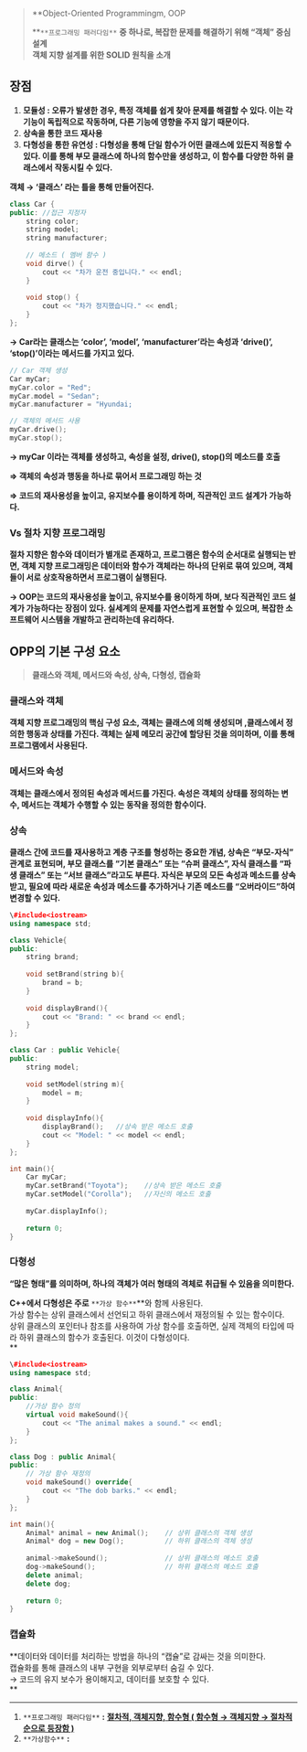 > **Object-Oriented Programmingm, OOP  
>   
> **`**프로그래밍 패러다임**` **중 하나로, 복잡한 문제를 해결하기 위해 “객체” 중심 설계  
> 객체 지향 설계를 위한 SOLID 원칙을 소개**

## 장점

1. **모듈성 : 오류가 발생한 경우, 특정 객체를 쉽게 찾아 문제를 해결할 수 있다. 이는 각 기능이 독립적으로 작동하며, 다른 기능에 영향을 주지 않기 때문이다.**
2. **상속을 통한 코드 재사용**
3. **다형성을 통한 유연성 : 다형성을 통해 단일 함수가 어떤 클래스에 있든지 적응할 수 있다. 이를 통해 부모 클래스에 하나의 함수만을 생성하고, 이 함수를 다양한 하위 클래스에서 작동시킬 수 있다.**

  

**객체 → ‘클래스’ 라는 틀을 통해 만들어진다.**

```C++
class Car {
public: //접근 지정자
	string color;
	string model;
	string manufacturer;
	
	// 메소드 ( 멤버 함수 )
	void dirve() {
		cout << "차가 운전 중입니다." << endl;
	}
	
	void stop() {
		cout << "차가 정지했습니다." << endl;
	}
};
```

**→ Car라는 클래스는 ‘color’, ‘model’, ‘manufacturer’라는 속성과 ‘drive()’, ‘stop()’이라는 메서드를 가지고 있다.**

  

```C++
// Car 객체 생성
Car myCar;
myCar.color = "Red";
myCar.model = "Sedan";
myCar.manufacturer = "Hyundai;

// 객체의 메서드 사용
myCar.drive();
myCar.stop();
```

**→ myCar 이라는 객체를 생성하고, 속성을 설정, drive(), stop()의 메소드를 호출**

**⇒ 객체의 속성과 행동을 하나로 묶어서 프로그래밍 하는 것**

**⇒ 코드의 재사용성을 높이고, 유지보수를 용이하게 하며, 직관적인 코드 설계가 가능하다.**

  

  

### Vs 절차 지향 프로그래밍

**절차 지향은 함수와 데이터가 별개로 존재하고, 프로그램은 함수의 순서대로 실행되는 반면, 객체 지향 프로그래밍은 데이터와 함수가 객체라는 하나의 단위로 묶여 있으며, 객체들이 서로 상호작용하면서 프로그램이 실행된다.**

  

**→ OOP는 코드의 재사용성을 높이고, 유지보수를 용이하게 하며, 보다 직관적인 코드 설계가 가능하다는 장점이 있다. 실세계의 문제를 자연스럽게 표현할 수 있으며, 복잡한 소프트웨어 시스템을 개발하고 관리하는데 유리하다.**

  

  

## OPP의 기본 구성 요소

> **클래스와 객체, 메서드와 속성, 상속, 다형성, 캡슐화**

### 클래스와 객체

**객체 지향 프로그래밍의 핵심 구성 요소, 객체는 클래스에 의해 생성되며 ,클래스에서 정의한 행동과 상태를 가진다. 객체는 실제 메모리 공간에 할당된 것을 의미하며, 이를 통해 프로그램에서 사용된다.**

### 메서드와 속성

**객체는 클래스에서 정의된 속성과 메서드를 가진다. 속성은 객체의 상태를 정의하는 변수, 메서드는 객체가 수행할 수 있는 동작을 정의한 함수이다.**

### 상속

**클래스 간에 코드를 재사용하고 계층 구조를 형성하는 중요한 개념, 상속은 “부모-자식” 관계로 표현되며, 부모 클래스를 “기본 클래스” 또는 “슈퍼 클래스”, 자식 클래스를 “파생 클래스” 또는 “서브 클래스”라고도 부른다. 자식은 부모의 모든 속성과 메소드를 상속받고, 필요에 따라 새로운 속성과 메소드를 추가하거나 기존 메소드를 “오버라이드”하여 변경할 수 있다.**

```C++
\#include<iostream>
using namespace std;

class Vehicle{
public:
	string brand;
	
	void setBrand(string b){
		brand = b;
	}
	
	void displayBrand(){
		cout << "Brand: " << brand << endl;
	}
};

class Car : public Vehicle{
public:
	string model;
	
	void setModel(string m){
		model = m;
	}
	
	void displayInfo(){
		displayBrand();   //상속 받은 메소드 호출
		cout << "Model: " << model << endl;
	}
};

int main(){
	Car myCar;
	myCar.setBrand("Toyota");    //상속 받은 메소드 호출
	myCar.setModel("Corolla");   //자신의 메소드 호출
	
	myCar.displayInfo();
	
	return 0;
}
```

### 다형성

**“많은 형태”를 의미하며, 하나의 객체가 여러 형태의 격체로 취급될 수 있음을 의미한다.**

**C++에서 다형성은 주로** `**가상 함수**`**와 함께 사용된다.  
가상 함수는 상위 클래스에서 선언되고 하위 클래스에서 재정의될 수 있는 함수이다.  
상위 클래스의 포인터나 참조를 사용하여 가상 함수를 호출하면, 실제 객체의 타입에 따라 하위 클래스의 함수가 호출된다. 이것이 다형성이다.  
**

```C++
\#include<iostream>
using namespace std;

class Animal{
public:
	//가상 함수 정의
	virtual void makeSound(){
		cout << "The animal makes a sound." << endl;
	}
};

class Dog : public Animal{
public:
	// 가상 함수 재정의
	void makeSound() override{
		cout << "The dob barks." << endl;
	}
};

int main(){
	Animal* animal = new Animal();    // 상위 클래스의 객체 생성
	Animal* dog = new Dog();          // 하위 클래스의 객체 생성
	
	animal->makeSound();              // 상위 클래스의 메소드 호출
	dog->makeSound();                 // 하위 클래스의 메소드 호출	
	delete animal;
	delete dog;
	
	return 0;
}
```

### 캡슐화

**데이터와 데이터를 처리하는 방법을 하나의 “캡슐”로 감싸는 것을 의미한다.  
캡슐화를 통해 클래스의 내부 구현을 외부로부터 숨길 수 있다.  
→ 코드의 유지 보수가 용이해지고, 데이터를 보호할 수 있다.  
**

---

1. `**프로그래밍 패러다임**` **:** **[절차적, 객체지향, 함수형 ( 함수형 → 객체지향 → 절차적순으로 등장함 )](https://iosdevlime.tistory.com/entry/CSBasic-%EC%A2%80-%EB%8D%94-%EB%82%98%EC%9D%80-%ED%94%84%EB%A1%9C%EA%B7%B8%EB%9E%A8%EC%9D%84-%EC%9C%84%ED%95%B4-%ED%94%84%EB%A1%9C%EA%B7%B8%EB%9E%98%EB%B0%8D-%ED%8C%A8%EB%9F%AC%EB%8B%A4%EC%9E%84)**
2. `**가상함수**` **:**